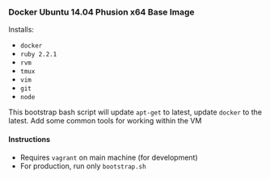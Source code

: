 ### Docker Ubuntu 14.04 Phusion x64 Base Image

Installs:
- `docker`
- `ruby 2.2.1`
- `rvm`
- `tmux`
- `vim`
- `git`
- `node`

This bootstrap bash script will update `apt-get` to latest, update `docker` to the latest. Add some common tools for working within the VM


#### Instructions
- Requires `vagrant` on main machine (for development)
- For production, run only `bootstrap.sh`
